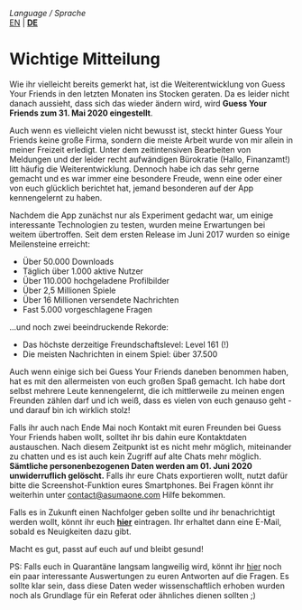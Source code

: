 _Language / Sprache_<br />
[EN](/thank-you-en) | [__DE__](/thank-you)

# Wichtige Mitteilung

Wie ihr vielleicht bereits gemerkt hat, ist die Weiterentwicklung von Guess Your Friends in den letzten Monaten ins Stocken geraten. Da es leider nicht danach aussieht, dass sich das wieder ändern wird, wird __Guess Your Friends zum 31. Mai 2020 eingestellt__. 

Auch wenn es vielleicht vielen nicht bewusst ist, steckt hinter Guess Your Friends keine große Firma, sondern die meiste Arbeit wurde von mir allein in meiner Freizeit erledigt. Unter dem zeitintensiven Bearbeiten von Meldungen und der leider recht aufwändigen Bürokratie (Hallo, Finanzamt!) litt häufig die Weiterentwicklung. Dennoch habe ich das sehr gerne gemacht und es war immer eine besondere Freude, wenn eine oder einer von euch glücklich berichtet hat, jemand besonderen auf der App kennengelernt zu haben. 

Nachdem die App zunächst nur als Experiment gedacht war, um einige interessante Technologien zu testen, wurden meine Erwartungen bei weitem übertroffen. Seit dem ersten Release im Juni 2017 wurden so einige Meilensteine erreicht:

- Über 50.000 Downloads
- Täglich über 1.000 aktive Nutzer
- Über 110.000 hochgeladene Profilbilder
- Über 2,5 Millionen Spiele
- Über 16 Millionen versendete Nachrichten
- Fast 5.000 vorgeschlagene Fragen

...und noch zwei beeindruckende Rekorde: 
- Das höchste derzeitige Freundschaftslevel: Level 161 (!)
- Die meisten Nachrichten in einem Spiel: über 37.500

Auch wenn einige sich bei Guess Your Friends daneben benommen haben, hat es mit den allermeisten von euch großen Spaß gemacht. Ich habe dort selbst mehrere Leute kennengelernt, die ich mittlerweile zu meinen engen Freunden zählen darf und ich weiß, dass es vielen von euch genauso geht - und darauf bin ich wirklich stolz!

Falls ihr auch nach Ende Mai noch Kontakt mit euren Freunden bei Guess Your Friends haben wollt, solltet ihr bis dahin eure Kontaktdaten austauschen. Nach diesem Zeitpunkt ist es nicht mehr möglich, miteinander zu chatten und es ist auch kein Zugriff auf alte Chats mehr möglich. __Sämtliche personenbezogenen Daten werden am 01. Juni 2020 unwiderruflich gelöscht.__ Falls ihr eure Chats exportieren wollt, nutzt dafür bitte die Screenshot-Funktion eures Smartphones. Bei Fragen könnt ihr weiterhin unter contact@asumaone.com Hilfe bekommen.

Falls es in Zukunft einen Nachfolger geben sollte und ihr benachrichtigt werden wollt, könnt ihr euch [**hier**](http://eepurl.com/g1U3pr) eintragen. Ihr erhaltet dann eine E-Mail, sobald es Neuigkeiten dazu gibt. 

Macht es gut, passt auf euch auf und bleibt gesund!

PS: Falls euch in Quarantäne langsam langweilig wird, könnt ihr [hier](/questions) noch ein paar interessante Auswertungen zu euren Antworten auf die Fragen. Es sollte klar sein, dass diese Daten weder wissenschaftlich erhoben wurden noch als Grundlage für ein Referat oder ähnliches dienen sollten ;)
